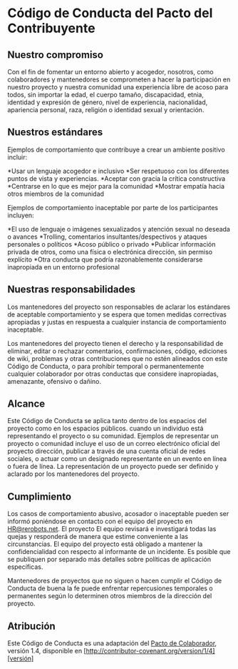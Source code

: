 # Código de Conducta del Pacto del Contribuyente

## Nuestro compromiso

Con el fin de fomentar un entorno abierto y acogedor, nosotros, como
colaboradores y mantenedores se comprometen a hacer la participación en nuestro proyecto y
nuestra comunidad una experiencia libre de acoso para todos, sin importar la edad, el cuerpo
tamaño, discapacidad, etnia, identidad y expresión de género, nivel de experiencia,
nacionalidad, apariencia personal, raza, religión o identidad sexual y
orientación.

## Nuestros estándares
Ejemplos de comportamiento que contribuye a crear un ambiente positivo
incluir:

*Usar un lenguaje acogedor e inclusivo
*Ser respetuoso con los diferentes puntos de vista y experiencias.
*Aceptar con gracia la crítica constructiva
*Centrarse en lo que es mejor para la comunidad
*Mostrar empatía hacia otros miembros de la comunidad

Ejemplos de comportamiento inaceptable por parte de los participantes incluyen:

*El uso de lenguaje o imágenes sexualizados y atención sexual no deseada o
avances
*Trolling, comentarios insultantes/despectivos y ataques personales o políticos
*Acoso público o privado
*Publicar información privada de otros, como una física o electrónica
  dirección, sin permiso explícito
*Otra conducta que podría razonablemente considerarse inapropiada en un
  entorno profesional

## Nuestras responsabilidades

Los mantenedores del proyecto son responsables de aclarar los estándares de aceptable
comportamiento y se espera que tomen medidas correctivas apropiadas y justas en
respuesta a cualquier instancia de comportamiento inaceptable.

Los mantenedores del proyecto tienen el derecho y la responsabilidad de eliminar, editar o
rechazar comentarios, confirmaciones, código, ediciones de wiki, problemas y otras contribuciones
que no estén alineados con este Código de Conducta, o para prohibir temporal o
permanentemente cualquier colaborador por otras conductas que considere inapropiadas,
amenazante, ofensivo o dañino.

## Alcance

Este Código de Conducta se aplica tanto dentro de los espacios del proyecto como en los espacios públicos.
cuando un individuo está representando el proyecto o su comunidad. Ejemplos de
representar un proyecto o comunidad incluye el uso de un correo electrónico oficial del proyecto
dirección, publicar a través de una cuenta oficial de redes sociales, o actuar como un designado
representante en un evento en línea o fuera de línea. La representación de un proyecto puede ser
definido y aclarado por los mantenedores del proyecto.

## Cumplimiento

Los casos de comportamiento abusivo, acosador o inaceptable pueden ser
informó poniéndose en contacto con el equipo del proyecto en <HR@rerobots.net>. El proyecto
El equipo revisará e investigará todas las quejas y responderá de manera que
estime conveniente a las circunstancias. El equipo del proyecto está obligado a
mantener la confidencialidad con respecto al informante de un incidente.
Es posible que se publiquen por separado más detalles sobre políticas de aplicación específicas.

Mantenedores de proyectos que no siguen o hacen cumplir el Código de Conducta de buena
la fe puede enfrentar repercusiones temporales o permanentes según lo determinen otros
miembros de la dirección del proyecto.

## Atribución

Este Código de Conducta es una adaptación del [Pacto de Colaborador][página de inicio], versión 1.4,
disponible en [http://contributor-covenant.org/version/1/4][versión]

[página de inicio]: http://contributor-covenant.org
[versión]: http://contributor-covenant.org/version/1/4/